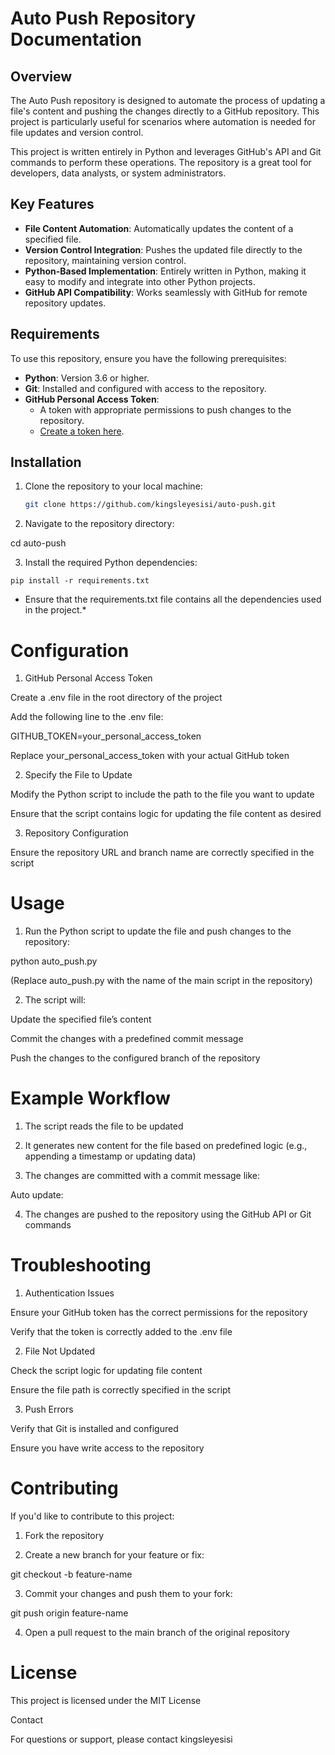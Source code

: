 # Auto Push Repository Documentation

## Overview
The Auto Push repository is designed to automate the process of updating a file's content and pushing the changes directly to a GitHub repository. This project is particularly useful for scenarios where automation is needed for file updates and version control.

This project is written entirely in Python and leverages GitHub's API and Git commands to perform these operations. The repository is a great tool for developers, data analysts, or system administrators.

## Key Features
- **File Content Automation**: Automatically updates the content of a specified file.
- **Version Control Integration**: Pushes the updated file directly to the repository, maintaining version control.
- **Python-Based Implementation**: Entirely written in Python, making it easy to modify and integrate into other Python projects.
- **GitHub API Compatibility**: Works seamlessly with GitHub for remote repository updates.

## Requirements
To use this repository, ensure you have the following prerequisites:
- **Python**: Version 3.6 or higher.
- **Git**: Installed and configured with access to the repository.
- **GitHub Personal Access Token**:
  - A token with appropriate permissions to push changes to the repository.
  - [Create a token here](https://github.com/settings/tokens).

## Installation
1. Clone the repository to your local machine:
   ```bash
   git clone https://github.com/kingsleyesisi/auto-push.git

2. Navigate to the repository directory:

cd auto-push


3. Install the required Python dependencies:

  `pip install -r requirements.txt`

* Ensure that the requirements.txt file contains all the dependencies used in the project.*



# Configuration

1. GitHub Personal Access Token

Create a .env file in the root directory of the project

Add the following line to the .env file:

GITHUB_TOKEN=your_personal_access_token

Replace your_personal_access_token with your actual GitHub token


2. Specify the File to Update

Modify the Python script to include the path to the file you want to update

Ensure that the script contains logic for updating the file content as desired


3. Repository Configuration

Ensure the repository URL and branch name are correctly specified in the script




# Usage

1. Run the Python script to update the file and push changes to the repository:

python auto_push.py

(Replace auto_push.py with the name of the main script in the repository)


2. The script will:

Update the specified file’s content

Commit the changes with a predefined commit message

Push the changes to the configured branch of the repository




# Example Workflow

1. The script reads the file to be updated


2. It generates new content for the file based on predefined logic (e.g., appending a timestamp or updating data)


3. The changes are committed with a commit message like:

Auto update: <timestamp>


4. The changes are pushed to the repository using the GitHub API or Git commands



# Troubleshooting

1. Authentication Issues

Ensure your GitHub token has the correct permissions for the repository

Verify that the token is correctly added to the .env file



2. File Not Updated

Check the script logic for updating file content

Ensure the file path is correctly specified in the script



3. Push Errors

Verify that Git is installed and configured

Ensure you have write access to the repository




# Contributing

If you'd like to contribute to this project:

1. Fork the repository


2. Create a new branch for your feature or fix:

git checkout -b feature-name


3. Commit your changes and push them to your fork:

git push origin feature-name


4. Open a pull request to the main branch of the original repository



# License

This project is licensed under the MIT License

Contact

For questions or support, please contact kingsleyesisi

